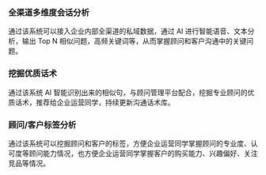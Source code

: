 ﻿### 全渠道多维度会话分析
通过该系统可以接入企业内部全渠道的私域数据，通过 AI 进行智能语音、文本分析，输出 Top N 相似问题，高频关键词等，从而掌握顾问和客户沟通中的关键问题。

### 挖掘优质话术
通过该系统 AI 智能识别出来的相似句，与顾问管理平台配合，挖掘专业顾问的优质话术，推荐给企业运营同学，持续更新沟通话术库。

### 顾问/客户标签分析
通过该系统可以挖掘顾问和客户的标签，方便企业运营同学掌握顾问的专业度、认可度等顾问能力情况，也方便企业运营同学掌握客户的购买能力、兴趣偏好、关注竞品等情况。